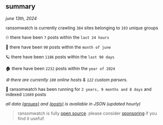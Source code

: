 
## summary
_june 13th, 2024_

ransomwatch is currently crawling `384` sites belonging to `193` unique groups

⏲ there have been `7` posts within the `last 24 hours`

🦈 there have been `90` posts within the `month of june`

🪐 there have been `1186` posts within the `last 90 days`

🏚 there have been `2232` posts within the `year of 2024`

_⚙️ there are currently `100` online hosts & `122` custom parsers._

🦕 ransomwatch has been running for `2 years, 9 months and 8 days` and indexed `11689` posts

_all data  [(groups)](http://ransomwhat.telemetry.ltd/groups) and [(posts)](http://ransomwhat.telemetry.ltd/posts) is available in JSON (updated hourly)_

> ransomwatch is fully [open source](https://github.com/joshhighet/ransomwatch#ransomwatch--). please consider [sponsoring](https://github.com/sponsors/joshhighet) if you find it useful!
